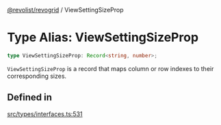 [@revolist/revogrid](README.md) / ViewSettingSizeProp

# Type Alias: ViewSettingSizeProp

```ts
type ViewSettingSizeProp: Record<string, number>;
```

`ViewSettingSizeProp` is a record that maps column or row indexes to their
corresponding sizes.

## Defined in

[src/types/interfaces.ts:531](https://github.com/revolist/revogrid/blob/b7bc91178b5b059b1432f9bb6ddbfab652d2c8cf/src/types/interfaces.ts#L531)
